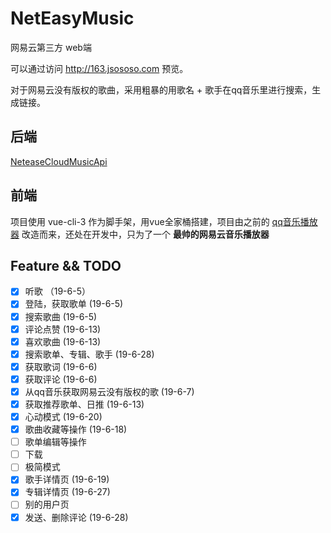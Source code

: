 # NetEasyMusic
网易云第三方 web端

可以通过访问 http://163.jsososo.com 预览。

对于网易云没有版权的歌曲，采用粗暴的用歌名 + 歌手在qq音乐里进行搜索，生成链接。

## 后端

[NeteaseCloudMusicApi](https://github.com/Binaryify/NeteaseCloudMusicApi)

## 前端

项目使用 vue-cli-3 作为脚手架，用vue全家桶搭建，项目由之前的 [qq音乐播放器](https://github.com/jsososo/music-player) 改造而来，还处在开发中，只为了一个 **最帅的网易云音乐播放器**


## Feature && TODO
- [x] 听歌 （19-6-5）
- [x] 登陆，获取歌单 (19-6-5)
- [x] 搜索歌曲 (19-6-5)
- [x] 评论点赞 (19-6-13)
- [x] 喜欢歌曲 (19-6-13)
- [x] 搜索歌单、专辑、歌手 (19-6-28)
- [x] 获取歌词 (19-6-6)
- [x] 获取评论 (19-6-6)
- [x] 从qq音乐获取网易云没有版权的歌 (19-6-7)
- [x] 获取推荐歌单、日推 (19-6-13)
- [x] 心动模式 (19-6-20)
- [x] 歌曲收藏等操作 (19-6-18)
- [ ] 歌单编辑等操作
- [ ] 下载
- [ ] 极简模式
- [x] 歌手详情页 (19-6-19)
- [x] 专辑详情页 (19-6-27)
- [ ] 别的用户页
- [x] 发送、删除评论 (19-6-28)
